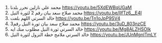 1.  محمد علي نازلين نحرر بلدنا https://youtu.be/5XdEWBqUGaM 
2. محمد صلاح سعد بيان رقم 2 لثورة النيل   https://youtu.be/lIfTz6__E4I 
3.  خالد السرتي اللهم بلغت https://youtu.be/Tn1oJpP9SV4
4. محمد صلاح سعد بيان ثورة النيل  رقم3 https://youtu.be/3uD_803nzCE
5. خالد السرتي ثورة النيل مطلوب منك ايه  https://youtu.be/Mg8ALZHSOIk
6. خالد السرتي ملامح خطة النزول لثورة النيل https://youtu.be/JUnMgnITmLY  
